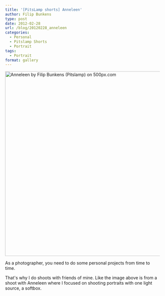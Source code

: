 ```yaml
---
title: '[PitsLamp shorts] Anneleen'
author: Filip Bunkens
type: post
date: 2012-02-28
url: /blog/20120228_anneleen
categories:
  - Personal
  - Pitslamp Shorts
  - Portrait
tags:
  - Portrait
format: gallery
---
```

[<img src="http://pcdn.500px.net/5038470/0534d8ff5d0d77f276b327f1a2605ac318553897/4.jpg" alt="Anneleen by Filip Bunkens (Pitslamp) on 500px.com" width="600" />][1]

As a photographer, you need to do some personal projects from time to time.

That's why I do shoots with friends of mine. Like the image above is from a shoot with Anneleen where I focused on shooting portraits with one light source, a softbox.

 [1]: http://500px.com/photo/5038470